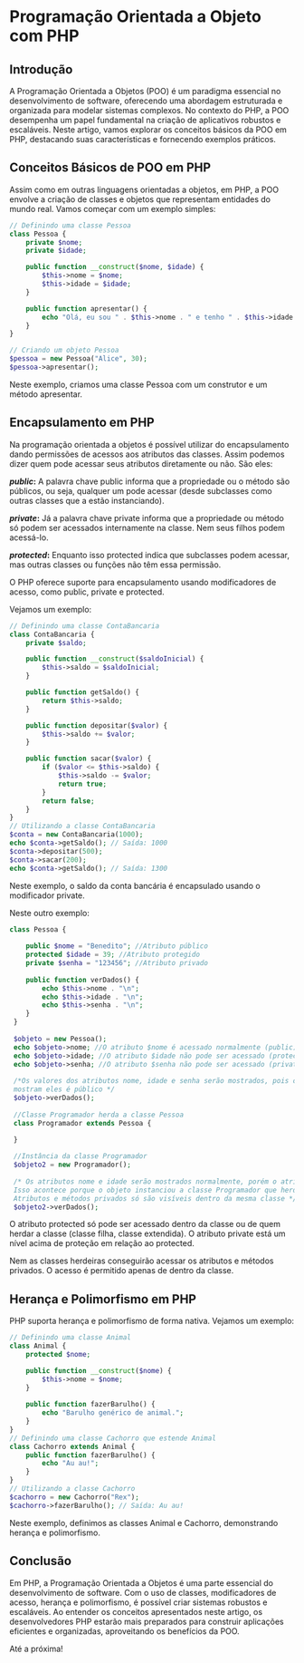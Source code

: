 # Programação Orientada a Objeto com PHP

## Introdução

A Programação Orientada a Objetos (POO) é um paradigma essencial no desenvolvimento de software, oferecendo uma abordagem estruturada e organizada para modelar sistemas complexos. No contexto do PHP, a POO desempenha um papel fundamental na criação de aplicativos robustos e escaláveis. Neste artigo, vamos explorar os conceitos básicos da POO em PHP, destacando suas características e fornecendo exemplos práticos.

## Conceitos Básicos de POO em PHP

Assim como em outras linguagens orientadas a objetos, em PHP, a POO envolve a criação de classes e objetos que representam entidades do mundo real. Vamos começar com um exemplo simples:

```php
// Definindo uma classe Pessoa
class Pessoa {
    private $nome;
    private $idade;

    public function __construct($nome, $idade) {
        $this->nome = $nome;
        $this->idade = $idade;
    }

    public function apresentar() {
        echo "Olá, eu sou " . $this->nome . " e tenho " . $this->idade . " anos.";
    }
}

// Criando um objeto Pessoa
$pessoa = new Pessoa("Alice", 30);
$pessoa->apresentar();
```

Neste exemplo, criamos uma classe Pessoa com um construtor e um método apresentar.

## Encapsulamento em PHP

Na programação orientada a objetos é possível utilizar do encapsulamento dando permissões de acessos aos atributos das classes. Assim podemos dizer quem pode acessar seus atributos diretamente ou não. São eles:


**_public_:** A palavra chave public informa que a propriedade ou o método são públicos, ou seja, qualquer um pode acessar (desde subclasses como outras classes que a estão instanciando).

**_private_:** Já a palavra chave private informa que a propriedade ou método só podem ser acessados internamente na classe. Nem seus filhos podem acessá-lo.

**_protected_:** Enquanto isso protected indica que subclasses podem acessar, mas outras classes ou funções não têm essa permissão.

O PHP oferece suporte para encapsulamento usando modificadores de acesso, como public, private e protected. 

Vejamos um exemplo:

```php
// Definindo uma classe ContaBancaria
class ContaBancaria {
    private $saldo;

    public function __construct($saldoInicial) {
        $this->saldo = $saldoInicial;
    }

    public function getSaldo() {
        return $this->saldo;
    }

    public function depositar($valor) {
        $this->saldo += $valor;
    }

    public function sacar($valor) {
        if ($valor <= $this->saldo) {
            $this->saldo -= $valor;
            return true;
        }
        return false;
    }
}
// Utilizando a classe ContaBancaria
$conta = new ContaBancaria(1000);
echo $conta->getSaldo(); // Saída: 1000
$conta->depositar(500);
$conta->sacar(200);
echo $conta->getSaldo(); // Saída: 1300
```

Neste exemplo, o saldo da conta bancária é encapsulado usando o modificador private.

Neste outro exemplo:

```php
class Pessoa {
  
    public $nome = "Benedito"; //Atributo público
    protected $idade = 39; //Atributo protegido
    private $senha = "123456"; //Atributo privado
    
    public function verDados() {
        echo $this->nome . "\n";
        echo $this->idade . "\n";
        echo $this->senha . "\n";
    }  
 }
 
 $objeto = new Pessoa();
 echo $objeto->nome; //O atributo $nome é acessado normalmente (public)
 echo $objeto->idade; //O atributo $idade não pode ser acessado (protected)
 echo $objeto->senha; //O atributo $senha não pode ser acessado (private)
 
 /*Os valores dos atributos nome, idade e senha serão mostrados, pois o método que 
 mostram eles é público */
 $objeto->verDados();
 
 //Classe Programador herda a classe Pessoa
 class Programador extends Pessoa { 

 }
 
 //Instância da classe Programador
 $objeto2 = new Programador();
 
 /* Os atributos nome e idade serão mostrados normalmente, porém o atributo senha, não. 
 Isso acontece porque o objeto instanciou a classe Programador que herdou a classe Pessoa. 
 Atributos e métodos privados só são visíveis dentro da mesma classe */
 $objeto2->verDados();
```

O atributo protected só pode ser acessado dentro da classe ou de quem herdar a classe (classe filha, classe extendida).
O atributo private está um nível acima de proteção em relação ao protected.

Nem as classes herdeiras conseguirão acessar os atributos e métodos privados. O acesso é permitido apenas de dentro da classe.

## Herança e Polimorfismo em PHP

PHP suporta herança e polimorfismo de forma nativa. Vejamos um exemplo:

```php
// Definindo uma classe Animal
class Animal {
    protected $nome;

    public function __construct($nome) {
        $this->nome = $nome;
    }
    
    public function fazerBarulho() {
        echo "Barulho genérico de animal.";
    }
}
// Definindo uma classe Cachorro que estende Animal
class Cachorro extends Animal {
    public function fazerBarulho() {
        echo "Au au!";
    }
}
// Utilizando a classe Cachorro
$cachorro = new Cachorro("Rex");
$cachorro->fazerBarulho(); // Saída: Au au!
```

Neste exemplo, definimos as classes Animal e Cachorro, demonstrando herança e polimorfismo.

## Conclusão

Em PHP, a Programação Orientada a Objetos é uma parte essencial do desenvolvimento de software. Com o uso de classes, modificadores de acesso, herança e polimorfismo, é possível criar sistemas robustos e escaláveis. Ao entender os conceitos apresentados neste artigo, os desenvolvedores PHP estarão mais preparados para construir aplicações eficientes e organizadas, aproveitando os benefícios da POO.

Até a próxima!